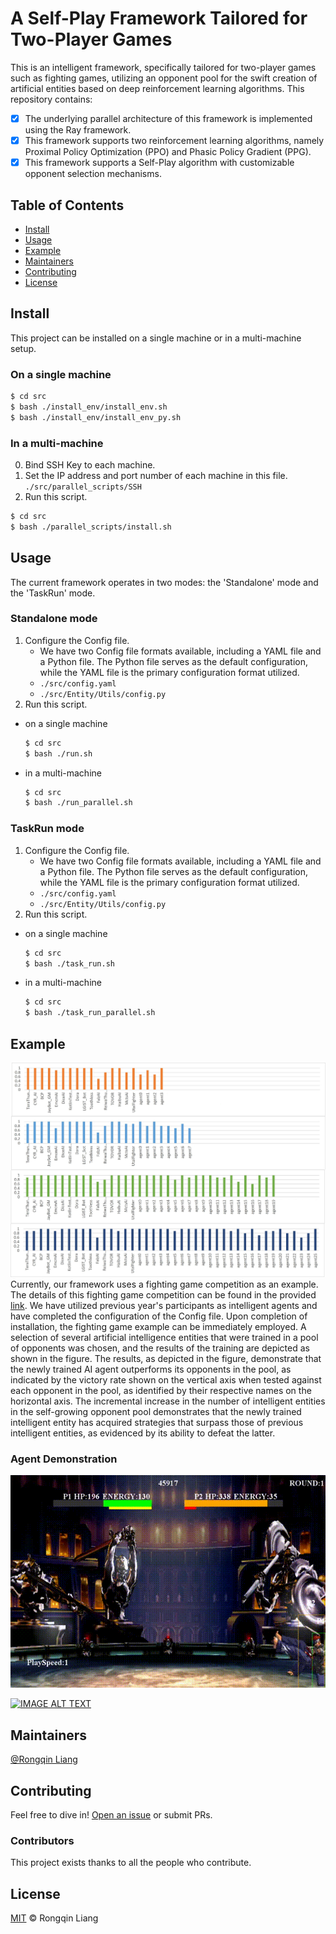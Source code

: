# A Self-Play Framework Tailored for Two-Player Games
This is an intelligent framework, specifically tailored for two-player games such as fighting games, utilizing an opponent pool for the swift creation of artificial entities based on deep reinforcement learning algorithms.
This repository contains:
- [x] The underlying parallel architecture of this framework is implemented using the Ray framework.
- [x] This framework supports two reinforcement learning algorithms, namely Proximal Policy Optimization (PPO) and Phasic Policy Gradient (PPG).
- [x] This framework supports a Self-Play algorithm with customizable opponent selection mechanisms.

## Table of Contents

- [Install](#install)
- [Usage](#usage)
- [Example](#example)
- [Maintainers](#maintainers)
- [Contributing](#contributing)
- [License](#license)

## Install
This project can be installed on a single machine or in a multi-machine setup.

### On a single machine
```bash
$ cd src
$ bash ./install_env/install_env.sh
$ bash ./install_env/install_env_py.sh
```

### In a multi-machine
0. Bind SSH Key to each machine.
1. Set the IP address and port number of each machine in this file. `./src/parallel_scripts/SSH`
2. Run this script.
```bash
$ cd src
$ bash ./parallel_scripts/install.sh
```

## Usage
The current framework operates in two modes: the 'Standalone' mode and the 'TaskRun' mode. 

### Standalone mode
1. Configure the Config file. 
    - We have two Config file formats available, including a YAML file and a Python file. The Python file serves as the default configuration, while the YAML file is the primary configuration format utilized.
    - `./src/config.yaml`
    - `./src/Entity/Utils/config.py`
2. Run this script.
- on a single machine
    ```bash
    $ cd src
    $ bash ./run.sh
    ```
- in a multi-machine
    ```bash
    $ cd src
    $ bash ./run_parallel.sh
    ```

### TaskRun mode
1. Configure the Config file. 
    - We have two Config file formats available, including a YAML file and a Python file. The Python file serves as the default configuration, while the YAML file is the primary configuration format utilized.
    - `./src/config.yaml`
    - `./src/Entity/Utils/config.py`
2. Run this script.
- on a single machine
    ```bash
    $ cd src
    $ bash ./task_run.sh
    ```
- in a multi-machine
    ```bash
    $ cd src
    $ bash ./task_run_parallel.sh
    ```

## Example
![pic1](img/pool_winrate.png)
Currently, our framework uses a fighting game competition as an example. The details of this fighting game competition can be found in the provided [link](http://www.ice.ci.ritsumei.ac.jp/~ftgaic/). We have utilized previous year's participants as intelligent agents and have completed the configuration of the Config file. Upon completion of installation, the fighting game example can be immediately employed. A selection of several artificial intelligence entities that were trained in a pool of opponents was chosen, and the results of the training are depicted as shown in the figure. The results, as depicted in the figure, demonstrate that the newly trained AI agent outperforms its opponents in the pool, as indicated by the victory rate shown on the vertical axis when tested against each opponent in the pool, as identified by their respective names on the horizontal axis. The incremental increase in the number of intelligent entities in the self-growing opponent pool demonstrates that the newly trained intelligent entity has acquired strategies that surpass those of previous intelligent entities, as evidenced by its ability to defeat the latter.

### Agent Demonstration
![pic2](img/1.gif)

[![IMAGE ALT TEXT](http://img.youtube.com/vi/GmQ4M02QOEU/0.jpg)](https://www.youtube.com/watch?v=GmQ4M02QOEU)

## Maintainers

[@Rongqin Liang](https://github.com/zhongqian97/)

## Contributing

Feel free to dive in! [Open an issue](https://github.com/zhongqian97/SelfplayFrameWork/issues/new) or submit PRs.

### Contributors

This project exists thanks to all the people who contribute. 


## License

[MIT](LICENSE) © Rongqin Liang